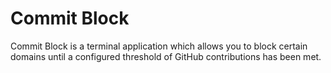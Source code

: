 # Commit Block

Commit Block is a terminal application which allows you to block certain domains until a configured threshold of GitHub contributions has been met.
